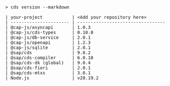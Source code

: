 <!-- this file is automatically generated and updated by a github action -->
<pre class="log">
> cds version --markdown

| your-project           | &lt;Add your repository here&gt;              |
| ---------------------- | --------------------------------------- |
| @cap-js/asyncapi       | 1.0.3                                   |
| @cap-js/cds-types      | 0.10.0                                  |
| @cap-js/db-service     | 2.0.1                                   |
| @cap-js/openapi        | 1.2.3                                   |
| @cap-js/sqlite         | 2.0.1                                   |
| @sap/cds               | 9.0.2                                   |
| @sap/cds-compiler      | 6.0.10                                  |
| @sap/cds-dk (global)   | 9.0.4                                   |
| @sap/cds-fiori         | 2.0.1                                   |
| @sap/cds-mtxs          | 3.0.1                                   |
| Node.js                | v20.19.2                                |
</pre>
